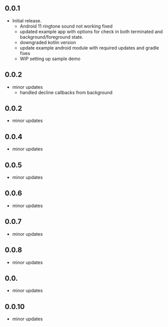 ## 0.0.1
* Initial release.
    - Android 11 ringtone sound not working fixed
    - updated example app with options for check in both terminated and background/foreground state.
    - downgraded kotlin version
    - update example android module with required updates and gradle fixes
    - WIP setting up sample demo

## 0.0.2
* minor updates
    - handled decline callbacks from background

## 0.0.2
* minor updates

## 0.0.4
* minor updates

## 0.0.5
* minor updates

## 0.0.6
* minor updates

## 0.0.7
* minor updates

## 0.0.8
* minor updates

## 0.0.
* minor updates

## 0.0.10
* minor updates